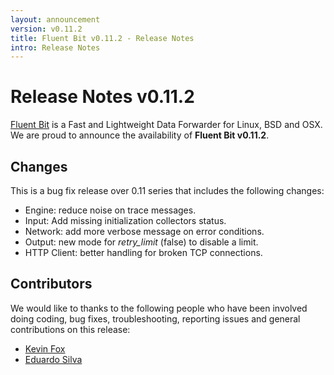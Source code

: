 ```yaml
---
layout: announcement
version: v0.11.2
title: Fluent Bit v0.11.2 - Release Notes
intro: Release Notes
---
```


# Release Notes v0.11.2

[Fluent Bit](http://fluentbit.io) is a Fast and Lightweight Data Forwarder for Linux, BSD and OSX. We are proud to announce the availability of __Fluent Bit v0.11.2__.

## Changes

This is a bug fix release over 0.11 series that includes the following changes:

- Engine: reduce noise on trace messages.
- Input: Add missing initialization collectors status.
- Network: add more verbose message on error conditions.
- Output: new mode for _retry\_limit_ (false) to disable a limit.
- HTTP Client: better handling for broken TCP connections.

## Contributors

We would like to thanks to the following people who have been involved doing coding, bug fixes, troubleshooting, reporting issues and general contributions on this release:

- [Kevin Fox](http://github.com/kfox1111)
- [Eduardo Silva](http://github.com/edsiper)
